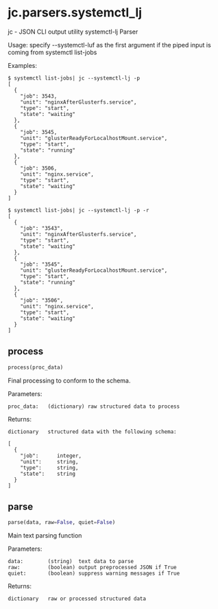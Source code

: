 # jc.parsers.systemctl_lj
jc - JSON CLI output utility systemctl-lj Parser

Usage:
    specify --systemctl-luf as the first argument if the piped input is coming from systemctl list-jobs

Examples:

    $ systemctl list-jobs| jc --systemctl-lj -p
    [
      {
        "job": 3543,
        "unit": "nginxAfterGlusterfs.service",
        "type": "start",
        "state": "waiting"
      },
      {
        "job": 3545,
        "unit": "glusterReadyForLocalhostMount.service",
        "type": "start",
        "state": "running"
      },
      {
        "job": 3506,
        "unit": "nginx.service",
        "type": "start",
        "state": "waiting"
      }
    ]

    $ systemctl list-jobs| jc --systemctl-lj -p -r
    [
      {
        "job": "3543",
        "unit": "nginxAfterGlusterfs.service",
        "type": "start",
        "state": "waiting"
      },
      {
        "job": "3545",
        "unit": "glusterReadyForLocalhostMount.service",
        "type": "start",
        "state": "running"
      },
      {
        "job": "3506",
        "unit": "nginx.service",
        "type": "start",
        "state": "waiting"
      }
    ]


## process
```python
process(proc_data)
```

Final processing to conform to the schema.

Parameters:

    proc_data:   (dictionary) raw structured data to process

Returns:

    dictionary   structured data with the following schema:

    [
      {
        "job":      integer,
        "unit":     string,
        "type":     string,
        "state":    string
      }
    ]

## parse
```python
parse(data, raw=False, quiet=False)
```

Main text parsing function

Parameters:

    data:        (string)  text data to parse
    raw:         (boolean) output preprocessed JSON if True
    quiet:       (boolean) suppress warning messages if True

Returns:

    dictionary   raw or processed structured data

